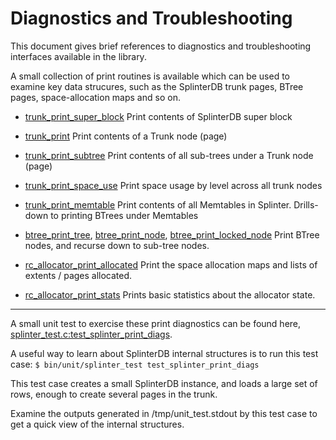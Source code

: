 # Diagnostics and Troubleshooting
This document gives brief references to diagnostics and troubleshooting
interfaces available in the library.

A small collection of print routines is available which can be used to examine
key data strucures, such as the SplinterDB trunk pages, BTree pages, space-allocation
maps and so on.

- [trunk_print_super_block](../src/trunk.c#:~:text=trunk%5Fprint%5Fsuper%5Fblock%28%29)
  Print contents of SplinterDB super block

- [trunk_print](../src/trunk.c#:~:text=trunk%5Fprint%5Fnode%28platform%5Flog%5Fhandle)
  Print contents of a Trunk node (page)

- [trunk_print_subtree](../src/trunk.c#:~:text=trunk%5Fprint%5Fsubtree%28platform%5Flog%5Fhandle)
  Print contents of all sub-trees under a Trunk node (page)

- [trunk_print_space_use](../src/trunk.c#:~:text=trunk%5Fprint%5Fspace%5Fuse%28platform%5Flog%5Fhandle)
  Print space usage by level across all trunk nodes

- [trunk_print_memtable](../src/trunk.c#:~:text=trunk%5Fprint%5Fmemtable%28platform%5Flog%5Fhandle)
  Print contents of all Memtables in Splinter. Drills-down to printing BTrees under Memtables

- [btree_print_tree](../src/btree.c#:~:text=btree%5Fprint%5Ftree%28platform%5Flog%5Fhandle),
  [btree_print_node](../src/btree.c#:~:text=btree%5Fprint%5Fnode%28platform%5Flog%5Fhandle),
  [btree_print_locked_node](../src/btree.c#:~:text=btree%5Fprint%5Flocked%5Fnode%28platform%5Flog%5Fhandle)
  Print BTree nodes, and recurse down to sub-tree nodes.

- [rc_allocator_print_allocated](../src/rc_allocator.c#:~:text=rc_allocator%5Fprint%5Fallocated%28%29)
  Print the space allocation maps and lists of extents / pages allocated.

- [rc_allocator_print_stats](../src/rc_allocator.c#:~:text=rc_allocator%5Fprint%5Fstats%28%29)
  Prints basic statistics about the allocator state.

----

A small unit test to exercise these print diagnostics can be found here,
[splinter_test.c:test_splinter_print_diags](../tests/unit/splinter_test.c#:~:text=test%5Fsplinter%5Fprint%5Fdiags).


A useful way to learn about SplinterDB internal structures is to run this test case: `$ bin/unit/splinter_test test_splinter_print_diags`

This test case creates a small SplinterDB instance, and loads a large set
of rows, enough to create several pages in the trunk.

Examine the outputs generated in /tmp/unit_test.stdout by this test case to get
a quick view of the internal structures.
